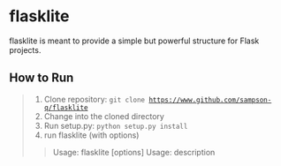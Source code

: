 # flasklite

flasklite is meant to provide a simple but powerful structure for Flask projects.

## How to Run
> 1. Clone repository: <code>git clone https://www.github.com/sampson-q/flasklite</code>
> 2. Change into the cloned directory
> 3. Run setup.py: <code>python setup.py install</code>
> 4. run flasklite (with options)<br>
>> Usage: flasklite [options]
>> <pretext>Usage:                  description</pretext>
